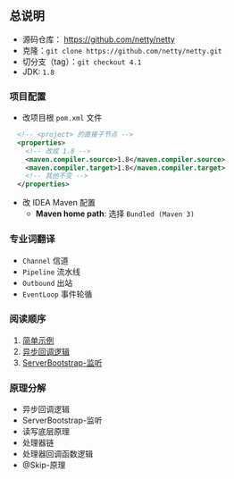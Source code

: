 ## 总说明
- 源码仓库： https://github.com/netty/netty
- 克隆：`git clone https://github.com/netty/netty.git`
- 切分支（tag）：`git checkout 4.1`
- JDK: `1.8`


### 项目配置
- 改项目根 `pom.xml` 文件
```xml
  <!-- <project> 的直接子节点 -->
  <properties>
    <!-- 改成 1.8 -->
    <maven.compiler.source>1.8</maven.compiler.source>
    <maven.compiler.target>1.8</maven.compiler.target>
    <!-- 其他不变 -->
  </properties>
```

- 改 IDEA Maven 配置
  - **Maven home path**: 选择 `Bundled (Maven 3)`


### 专业词翻译
- `Channel` 信道
- `Pipeline` 流水线
- `Outbound` 出站
- `EventLoop` 事件轮循


### 阅读顺序
1. [简单示例](简单示例.md)
2. [异步回调逻辑](异步回调逻辑.md)
3. [ServerBootstrap-监听](ServerBootstrap-监听.md)


### 原理分解
- 异步回调逻辑
- ServerBootstrap-监听
- 读写底层原理
- 处理器链
- 处理器回调函数逻辑
- @Skip-原理